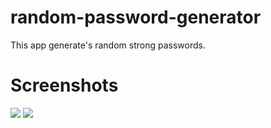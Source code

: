 # random-password-generator
This app generate's random strong passwords.

# Screenshots

<img src="https://raw.githubusercontent.com/devendrapoonia/random-password-generator/master/screenshots/screenshot1.PNG">

<img src="https://raw.githubusercontent.com/devendrapoonia/random-password-generator/master/screenshots/screenshot2.PNG">
